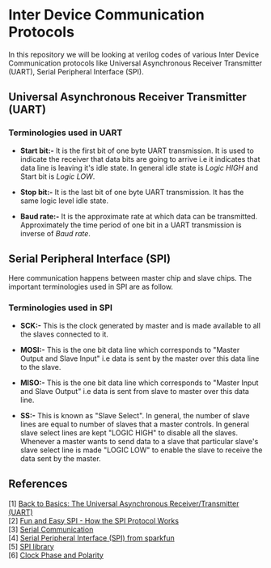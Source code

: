 # Inter Device Communication Protocols

In this repository we will be looking at verilog codes of various Inter Device Communication protocols like Universal Asynchronous Receiver Transmitter (UART), Serial Peripheral Interface (SPI).

## Universal Asynchronous Receiver Transmitter (UART)

### Terminologies used in UART 

* __Start bit:-__
    It is the first bit of one byte UART transmission. It is used to indicate the receiver that data bits are going to arrive i.e it indicates that data line is leaving it's idle state. In general idle state is *Logic HIGH* and Start bit is *Logic LOW*. 

* __Stop bit:-__
    It is the last bit of one byte UART transmission. It has the same logic level idle state.

* __Baud rate:-__
    It is the approximate rate at which data can be transmitted. Approximately the time period of one bit in a UART transmission is inverse of *Baud rate*.

## Serial Peripheral Interface (SPI)

Here communication happens between master chip and slave chips. The important terminologies used in SPI are as follow.

### Terminologies used in SPI

* __SCK:-__ This is the clock generated by master and is made available to all the slaves connected to it.

* __MOSI:-__ This is the one bit data line which corresponds to "Master Output and Slave Input" i.e data is sent by the master over this data line to the slave. 

* __MISO:-__ This is the one bit data line which corresponds to "Master Input and Slave Output" i.e data is sent from slave to master over this data line.

* __SS:-__ This is known as "Slave Select". In general, the number of slave lines are equal to number of slaves that a master controls. In general slave select lines are kept "LOGIC HIGH" to disable all the slaves. Whenever a master wants to send data to a slave that particular slave's slave select line is made "LOGIC LOW" to enable the slave to receive the data sent by the master.

## References

[1] [Back to Basics: The Universal Asynchronous Receiver/Transmitter (UART)](https://www.allaboutcircuits.com/technical-articles/back-to-basics-the-universal-asynchronous-receiver-transmitter-uart/)</br>
[2] [Fun and Easy SPI - How the SPI Protocol Works](https://www.youtube.com/watch?v=AuhFr88mjt0)</br>
[3] [Serial Communication](https://learn.sparkfun.com/tutorials/serial-communication)</br>
[4] [Serial Peripheral Interface (SPI) from sparkfun](https://learn.sparkfun.com/tutorials/serial-peripheral-interface-spi)</br>
[5] [SPI library](https://www.arduino.cc/en/Reference/SPI)</br>
[6] [Clock Phase and Polarity](http://dlnware.com/dll/Clock-Phase-and-Polarity)</br>
